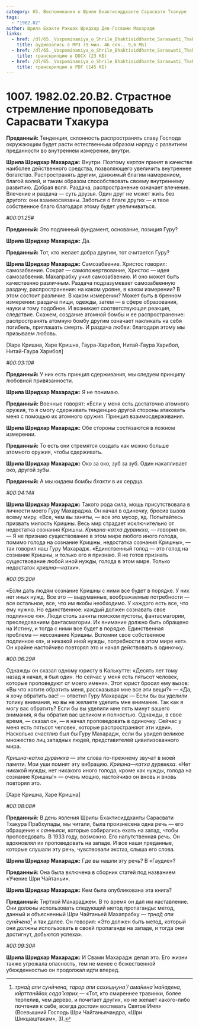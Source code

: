 ```yaml
---
category: 65. Воспоминания о Шриле Бхактисиддханте Сарасвати Тхакуре
tags:
  - "1982.02"
author: Шрила Бхакти Ракшак Шридхар Дев-Госвами Махарадж
links:
  - href: /dl/65._Vospominaniya_o_Shrile_Bhaktisiddhante_Saraswati_Thakure/1007_1982.02.20.B2_SridharMj_Strastnoe_stremlenie_propovedovat_Sarasvati_Thakura.mp3
    title: аудиозапись в MP3 (9 мин. 46 сек., 9,6 МБ)
  - href: /dl/65._Vospominaniya_o_Shrile_Bhaktisiddhante_Saraswati_Thakure/1007_1982.02.20.B2_SridharMj_Strastnoe_stremlenie_propovedovat_Sarasvati_Thakura.docx
    title: транскрипцию в DOCX (23 КБ)
  - href: /dl/65._Vospominaniya_o_Shrile_Bhaktisiddhante_Saraswati_Thakure/1007_1982.02.20.B2_SridharMj_Strastnoe_stremlenie_propovedovat_Sarasvati_Thakura.pdf
    title: транскрипцию в PDF (145 КБ)
---
```


# 1007. 1982.02.20.B2. Страстное стремление проповедовать Сарасвати Тхакура

**Преданный:** Тенденция, склонность распространять славу Господа окружающим будет расти естественным образом наряду с развитием преданности во внутреннем измерении, внутри.

**Шрила Шридхар Махарадж:** Внутри. Поэтому *киртан* принят в качестве наиболее действенного средства, позволяющего увеличить внутреннее богатство. Распространять другим, движимый благим намерением, благой волей, и таким образом способствовать своему внутреннему развитию. Добрая воля. Раздача, распространение означает влечение. Влечение и раздача — суть друзья. Один друг не может жить без другого: они взаимосвязаны. Заботься о благе других — и твое собственное благо благодаря этому будет увеличиваться.

*#00:01:25#*

**Преданный:** Это подлинный фундамент, основание, позиция Гуру?

**Шрила Шридхар Махарадж:** Да.

**Преданный:** Тот, кто желает добра другим, тот считается Гуру?

**Шрила Шридхар Махарадж:** Самозабвение. Христос говорил: самозабвение. Сократ — самопожертвование, Христос — идея самозабвения. Махапрабху учил самозабвению. И оно может быть качественно различным. Раздача подразумевает самозабвенную раздачу, распространение: на каком уровне, в каком измерении? В этом состоит различие. В каком измерении? Может быть в бренном измерении: раздача пищи, одежды, затем — в сфере образования, науки и тому подобное. И возникает соответствующая реакция, следствие. Скажем, создание атомной бомбы и ее распространение: распространять атомную бомбу другим означает накликать на себя погибель, приглашать смерть. И раздача любви: благодаря этому мы призываем любовь.

[Харе Кришна, Харе Кришна, Гаура-Харибол, Нитай-Гаура Харибол, Нитай-Гаура Харибол]

*#00:03:10#*

**Преданный:** У них есть принцип сдерживания, мы следуем принципу любовной привязанности.

**Шрила Шридхар Махарадж:** Я не понимаю.

**Преданный:** Военные говорят: «Если у меня есть достаточно атомного оружия, то я смогу сдерживать тенденцию другой стороны атаковать меня с помощью их атомного оружия. Принцип взаимосдерживания.

**Шрила Шридхар Махарадж:** Обе стороны состязаются в ложном измерении.

**Преданный:** То есть они стремятся создать как можно больше атомного оружия, чтобы сдерживать.

**Шрила Шридхар Махарадж:** Око за око, зуб за зуб. Один накапливает око, другой зубы.

**Преданный:** А мы кидаем бомбы *бхакти* в их сердца.

*#00:04:14#*

**Шрила Шридхар Махарадж:** Такого рода сила, мощь присутствовала в личности моего Гуру Махараджа. Он начал в одиночку, бросив вызов всему миру. «Все, чем вы заняты, — все это мусор, яд. Попытайтесь призвать милость Кришны. Весь мир страдает исключительно от недостатка сознания Кришны. *Кришна-катха дурвикха*, — говорил он. — Я не признаю существование в этом мире любого иного голода, помимо голода на сознание Кришны, недостатка сознания Кришны», — так говорил наш Гуру Махарадж. «Единственный голод — это голод на сознание Кришны, и только его я признаю. Я не готов признать существование любой иной нужды, голода в этом мире. Только недостаток *кришна*—*катхи*».

*#00:05:20#*

«Если дать людям сознание Кришны с ними все будет в порядке. У них нет иных нужд. Все это — выдуманные, воображаемые потребности — все остальное, все, что им якобы необходимо. У каждого есть все, что ему нужно. Но единственное: каждый должен сознавать свое подлинное «я». Люди столь заняты поиском пустоты, фантасмагории, преследованием фантасмагории. Их внимание должно быть обращено на Истину, и тогда с ними все будет в порядке. Единственная проблема — несознание Кришны. Вспомни свое собственное подлинное «я», и никакой иной нужды, потребности в этом мире нет». Он крайне настойчиво повторял это и начал действовать в одиночку.

*#00:06:29#*

Однажды он сказал одному юристу в Калькутте: «Десять лет тому назад я начал, я был один. Но сейчас у меня есть пятьсот человек, которые проповедуют от моего имени». Этот юрист бросил ему вызов: «Вы что хотите обратить меня, рассказывая мне все эти вещи?» — «Да, я хочу обратить вас! — ответил Гуру Махарадж — Если бы вы уделили толику внимания, но вы не желаете уделить мне внимание. Так как я могу вас обратить? Если бы вы уделили мне пять минут вашего внимания, я бы обратил вас целиком и полностью. Однажды, в свое время, — сказал он, — я начал проповедовать в одиночку. Сейчас у меня есть пятьсот человек, которые распространяют эти идеи». Насколько счастлив был бы Гуру Махарадж, если бы увидел великое множество лиц западных людей, представителей цивилизованного мира.

*Кришна-катха дурвикха* — эти слова по-прежнему звучат в моей памяти. Мои уши помнят эту вибрацию. *Кришна*—*катха дурвикха*. «Нет никакой нужды, нет никакого иного голода, кроме как нужды, голода на сознание Кришны!» — очень мощно, настойчиво он вновь и вновь повторял это.

[Харе Кришна, Харе Кришна]

*#00:08:08#*

**Преданный:** В день явления Шрилы Бхактисиддханты Сарасвати Тхакура Прабхупады, мы читали, была произнесена одна речь — его обращение к *санньяси*, которые собирались ехать на запад, чтобы проповедовать. В 1933 году, возможно. Его напутственная речь. Он вдохновлял их проповедовать на западе. И все наши преданные, которые слушали эту речь, чувствовали экстаз, слыша его слова.

**Шрила Шридхар Махарадж:** Где вы нашли эту речь? В «Гаудие»?

**Преданный:** Она была включена в сборник статей под названием «Учение Шри Чайтаньи».

**Шрила Шридхар Махарадж:** Кем была опубликована эта книга?

**Преданный:** Тиртхой Махараджем. В то время он дал им наставление. Они должны использовать следующий метод пропаганды: метод, данный и объясненный Шри Чайтаньей Махапрабху — *тр̣н̣а̄д апи сунӣчена*[^_ftn1] и так далее. Он говорил: «Это должен быть метод, который они должны использовать в своей пропаганде на западе, и тогда они достигнут, добьются успеха».

*#00:09:30#*

**Шрила Шридхар Махарадж:** И Свами Махарадж делал это. Его жизни также угрожала опасность, тем не менее с божественной убежденностью он продолжал идти вперед.



[^_ftn1]: *тр̣на̄д апи сунӣчена, тарор апи сахиш̣н̣уна̄ / ама̄нина̄ ма̄надена, кӣрттанӣйах̣ сада̄ харих̣* — «Тот, кто смиреннее травинки, более терпелив, чем дерево, и почитает других, но не желает какого-либо почтения к себе, всегда достоин воспевать Святое Имя» (Всевышний Господь Шри Чайтаньячандра, «Шри Шикшаштакам», 3).

